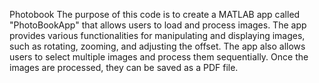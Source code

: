 Photobook
The purpose of this code is to create a MATLAB app called "PhotoBookApp" that allows users to load and process images. The app provides various functionalities for manipulating and displaying images, such as rotating, zooming, and adjusting the offset. The app also allows users to select multiple images and process them sequentially. Once the images are processed, they can be saved as a PDF file.